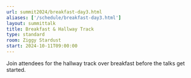 ```yaml
---
url: summit2024/breakfast-day3.html
aliases: ['/schedule/breakfast-day3.html']
layout: summittalk
title: Breakfast & Hallway Track    
type: standard
room: Ziggy Stardust
start: 2024-10-11T09:00:00
---
```


<div class="font-google font-medium">

Join attendees for the hallway track over breakfast before the talks get started. 

</div>
